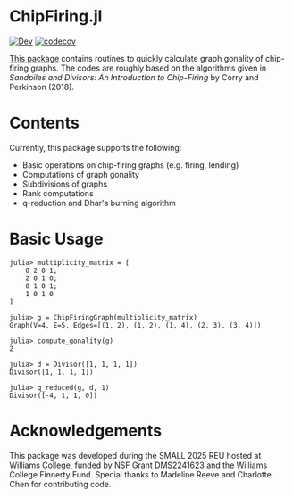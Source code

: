 # ChipFiring.jl

[![Dev](https://img.shields.io/badge/docs-dev-blue.svg)](https://vincentxwang.github.io/ChipFiring.jl/dev/)
[![codecov](https://codecov.io/gh/vincentxwang/ChipFiring.jl/graph/badge.svg?token=TKJBAIMQ6D)](https://codecov.io/gh/vincentxwang/ChipFiring.jl)

[This package](https://github.com/vincentxwang/ChipFiring.jl) contains routines to quickly calculate graph gonality of chip-firing graphs. The codes are roughly based on the algorithms given in *Sandpiles and Divisors: An Introduction to Chip-Firing* by Corry and Perkinson (2018).

# Contents

Currently, this package supports the following:

- Basic operations on chip-firing graphs (e.g. firing, lending)
- Computations of graph gonality
- Subdivisions of graphs
- Rank computations
- q-reduction and Dhar's burning algorithm

# Basic Usage

```julia-repl
julia> multiplicity_matrix = [
    0 2 0 1;
    2 0 1 0;
    0 1 0 1;
    1 0 1 0   
]

julia> g = ChipFiringGraph(multiplicity_matrix)
Graph(V=4, E=5, Edges=[(1, 2), (1, 2), (1, 4), (2, 3), (3, 4)])

julia> compute_gonality(g)
2

julia> d = Divisor([1, 1, 1, 1])
Divisor([1, 1, 1, 1])

julia> q_reduced(g, d, 1)
Divisor([-4, 1, 1, 0])
```

# Acknowledgements

This package was developed during the SMALL 2025 REU hosted at Williams College, funded by NSF Grant DMS2241623 and the Williams College Finnerty Fund. Special thanks to Madeline Reeve and Charlotte Chen for contributing code.